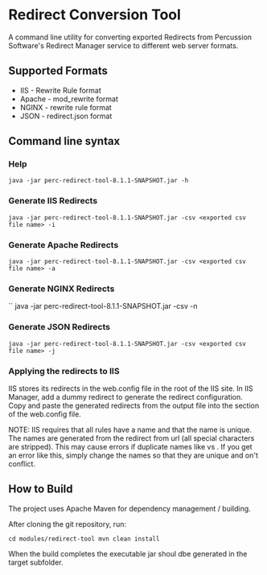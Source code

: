 # Redirect Conversion Tool
A command line utility for converting exported Redirects from Percussion Software's Redirect Manager service to different web server formats.

## Supported Formats
* IIS - Rewrite Rule format
* Apache - mod_rewrite format
* NGINX - rewrite rule format
* JSON - redirect.json format

## Command line syntax

### Help
``
java -jar perc-redirect-tool-8.1.1-SNAPSHOT.jar -h
``

### Generate IIS Redirects
``
java -jar perc-redirect-tool-8.1.1-SNAPSHOT.jar -csv <exported csv file name> -i
``

### Generate Apache Redirects
``
java -jar perc-redirect-tool-8.1.1-SNAPSHOT.jar -csv <exported csv file name> -a
``
### Generate NGINX Redirects
``
java -jar perc-redirect-tool-8.1.1-SNAPSHOT.jar -csv <exported csv file name> -n

### Generate JSON Redirects
``
java -jar perc-redirect-tool-8.1.1-SNAPSHOT.jar -csv <exported csv file name> -j
``
### Applying the redirects to IIS
IIS stores its redirects in the web.config file in the root of the IIS site. 
In IIS Manager, add a dummy redirect to generate the redirect configuration.
Copy and paste the generated redirects from the output file into the <Rules> section
of the web.config file. 

NOTE:  IIS requires that all rules have a name and that the name is unique.  The names are generated from the redirect from url (all special characters are stripped).  This may cause errors if duplicate names like <rule name="TEST"> vs <rule name="test">.  If you get an error like this, simply change the names so that they are unique and on't conflict. 

## How to Build
The project uses Apache Maven for dependency management / building.

After cloning the git repository, run:

``cd modules/redirect-tool
mvn clean install``

When the build completes the executable jar shoul dbe generated in the target subfolder.
